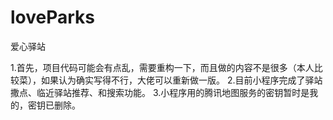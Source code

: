 # loveParks
爱心驿站

1.首先，项目代码可能会有点乱，需要重构一下，而且做的内容不是很多（本人比较菜），如果认为确实写得不行，大佬可以重新做一版。
2.目前小程序完成了驿站撒点、临近驿站推荐、和搜索功能。
3.小程序用的腾讯地图服务的密钥暂时是我的，密钥已删除。
